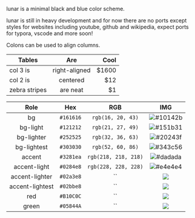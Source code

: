 lunar is a minimal black and blue color scheme.

lunar is still in heavy development and for now there are no ports except styles for websites including youtube, github and wikipedia, expect ports for typora, vscode and more soon!

Colons can be used to align columns.

| Tables        | Are           | Cool  |
| ------------- |:-------------:| -----:|
| col 3 is      | right-aligned | $1600 |
| col 2 is      | centered      |   $12 |
| zebra stripes | are neat      |    $1 |

| Role             |    Hex    |          RGB          |    IMG     |
| :--------------: | :-------: | :-------------------: | :--------: |
| bg           | `#161616` |   `rgb(16, 20, 43)`   | ![#10142b](https://github.com/ComfyColors/Comfy/blob/dev/assets/images/colors/comfy0.png?raw=true)|
| bg-light           | `#121212` |   `rgb(21, 27, 49)`   | ![#151b31](https://github.com/ComfyColors/Comfy/blob/dev/assets/images/colors/comfy1.png?raw=true)|
| bg-lighter           | `#252525` |   `rgb(32, 36, 63)`   | ![#20243f](https://github.com/ComfyColors/Comfy/blob/dev/assets/images/colors/comfy2.png?raw=true)|
| bg-lightest           | `#303030` |   `rgb(52, 60, 86)`   | ![#343c56](https://github.com/ComfyColors/Comfy/blob/dev/assets/images/colors/comfy3.png?raw=true)|
| accent           | `#3281ea` |   `rgb(218, 218, 218)`| ![#dadada](https://github.com/ComfyColors/Comfy/blob/dev/assets/images/colors/comfy4.png?raw=true)|
| accent-light           | `#0284e8` |   `rgb(228, 228, 228)`| ![#e4e4e4](https://github.com/ComfyColors/Comfy/blob/dev/assets/images/colors/comfy5.png?raw=true)|
| accent-lighter           | `#02a3e8` |   ``| ![](https://github.com/ComfyColors/Comfy/blob/dev/assets/images/colors/comfy6.png?raw=true)|
| accent-lightest           | `#02bbe8` |   ``| ![](https://github.com/ComfyColors/Comfy/blob/dev/assets/images/colors/comfy7.png?raw=true)|
| red           | `#B10C0C` |   ``| ![](https://github.com/ComfyColors/Comfy/blob/dev/assets/images/colors/comfy8.png?raw=true)|
| green           | `#05844A` |   ``| ![](https://github.com/ComfyColors/Comfy/blob/dev/assets/images/colors/comfy8.png?raw=true)|



